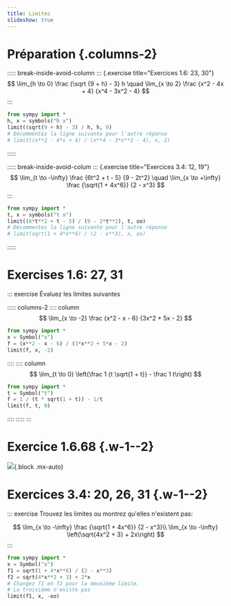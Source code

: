 ```yaml
---
title: Limites
slideshow: true
---
```


# Préparation {.columns-2}

::::: break-inside-avoid-column
::: {.exercise title="Exercices 1.6: 23, 30"}
$$
\lim_{h \to 0} \frac {\sqrt {9 + h} - 3} h
\quad
\lim_{x \to 2} \frac {x^2 - 4x + 4} {x^4 - 3x^2 - 4}
$$
:::

~~~ python {.run}
from sympy import *
h, x = symbols("h x")
limit((sqrt(9 + h) - 3) / h, h, 0)
# Décommentez la ligne suivante pour l'autre réponse
# limit((x**2 - 4*x + 4) / (x**4 - 3*x**2 - 4), x, 2)
~~~
:::::

::::: break-inside-avoid-colum
::: {.exercise title="Exercices 3.4: 12, 19"}
$$
\lim_{t \to -\infty} \frac {6t^2 + t - 5} {9 - 2t^2}
\quad
\lim_{x \to +\infty} \frac {\sqrt{1 + 4x^6}} {2 - x^3}
$$
:::

~~~ python {.run}
from sympy import *
t, x = symbols("t x")
limit((6*t**2 + t - 5) / (9 - 2*t**2), t, oo)
# Décommentez la ligne suivante pour l'autre réponse
# limit(sqrt(1 + 4*x**6) / (2 - x**3), x, oo)
~~~
:::::

# Exercises 1.6: 27, 31

::: exercise
Évaluez les limites suivantes

::::: columns-2
:::: column
$$
\lim_{x \to -2} \frac {x^2 - x - 6} {3x^2 + 5x - 2}
$$

~~~ python {.run}
from sympy import *
x = Symbol("x")
f = (x**2 - x - 6) / (3*x**2 + 5*x - 2)
limit(f, x, -2)
~~~
::::
:::: column
$$
\lim_{t \to 0} \left(\frac 1 {t \sqrt{1 + t}} - \frac 1 t\right)
$$

~~~ python {.run}
from sympy import *
t = Symbol("t")
f = 1 / (t * sqrt(1 + t)) - 1/t
limit(f, t, 0)
~~~
::::
:::::
:::

# Exercice 1.6.68 {.w-1--2}

![](/images/exercises/1.6.68.png){.block .mx-auto}

# Exercices 3.4: 20, 26, 31 {.w-1--2}

::: exercise
Trouvez les limites ou montrez qu'elles n'existent pas:

$$
\lim_{x \to -\infty} \frac {\sqrt{1 + 4x^6}} {2 - x^3}\\
\lim_{x \to -\infty} \left(\sqrt{4x^2 + 3} + 2x\right)
$$
:::

~~~ python {.run}
from sympy import *
x = Symbol("x")
f1 = sqrt(1 + 4*x**6) / (2 - x**3)
f2 = sqrt(4*x**2 + 3) + 2*x
# Changez f1 en f2 pour la deuxième limite,
# La troisième n'existe pas
limit(f1, x, -oo)
~~~